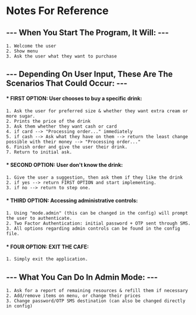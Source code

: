 # Notes For Reference

## --- When You Start The Program, It Will: ---
    1. Welcome the user
    2. Show menu
    3. Ask the user what they want to purchase

## --- Depending On User Input, These Are The Scenarios That Could Occur: ---

#### * FIRST OPTION: User chooses to buy a specific drink:
    1. Ask the user for preferred size & whether they want extra cream or more sugar.
    2. Prints the price of the drink 
    3. Ask them whether they want cash or card
    4. if card --> "Processing order..." immediately
    5. if cash --> Ask what they have on them --> return the least change possible with their money --> "Processing order..."
    6. Finish order and give the user their drink.
    7. Return to initial ask.

#### * SECOND OPTION: User don't know the drink:
    1. Give the user a suggestion, then ask them if they like the drink
    2. if yes --> return FIRST OPTION and start implementing.
    3. if no --> return to step one.

#### * THIRD OPTION: Accessing administrative controls:
    1. Using "mode.admin" (this can be changed in the config) will prompt the user to authenticate.
    2. Two Factor Authentication: initial password + OTP sent through SMS.
    3. All options regarding admin controls can be found in the config file.

#### * FOUR OPTION: EXIT THE CAFE:
    1. Simply exit the application.


## --- What You Can Do In Admin Mode: ---

    1. Ask for a report of remaining resources & refill them if necessary
    2. Add/remove items on menu, or change their prices
    3. Change password/OTP SMS destination (can also be changed directly in config)






